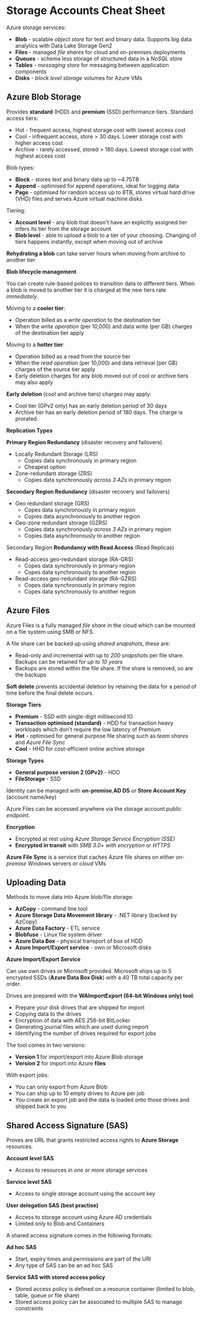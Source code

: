 # Storage Accounts Cheat Sheet

Azure storage services:

- **Blob** - scalable *object store* for text and binary data.  Supports big data analytics with Data Lake Storage Gen2
- **Files** - managed *file shares* for cloud and on-premises deployments
- **Queues** - schema less storage of structured data in a *NoSQL store*
- **Tables** - *messaging store* for messaging between application components 
- **Disks** - *block level storage* volumes for Azure VMs

## Azure Blob Storage 

Provides **standard** (HDD) and **premium** (SSD) performance tiers.  Standard access tiers:

- Hot - frequent access, highest storage cost with lowest access cost
- Cool - infrequent access, store > 30 days.  Lower storage cost with higher access cost
- Archive - rarely accessed, stored > 180 days. Lowest storage cost with highest access cost

Blob types:

- **Block** - stores text and binary data up to ~4.75TB
- **Append** - optimised for append operations, ideal for logging data
- **Page** -  optimised for random access up to 8TB, stores virtual hard drive (VHD) files and serves Azure virtual machine disks

Tiering:

- **Account level** - any blob that doesn't have an explicitly assigned tier infers its tier from the storage account
- **Blob level** - able to upload a blob to a tier of your choosing.  Changing of tiers happens instantly, except when moving out of archive

**Rehydrating a blob** can take server hours when moving from archive to another tier

**Blob lifecycle management**

You can create rule-based polices to transition data to different tiers.  When a blob is moved to another tier it is charged at the new tiers rate *immediately*. 

Moving to a **cooler tier**:

- Operation billed as a *write operation* to the destination tier
- When the *write operation* (per 10,000) and data write (per GB) charges of the destination tier apply

Moving to a **hotter tier**:

- Operation billed as a read from the source tier
- When the *read operation* (per 10,000) and data retrieval (per GB) charges of the source tier apply
- Early deletion charges for any blob moved out of cool or archive tiers may also apply

**Early deletion** (cool and archive tiers) charges may apply:

- Cool tier (GPv2 only) has an early deletion period of 30 days
- Archive tier has an early deletion period of 180 days.  The charge is prorated.

**Replication Types**

**Primary Region Redundancy** (disaster recovery and failovers)

- Locally Redundant Storage (LRS)
  - Copies data synchronously in primary region
  - Cheapest option
- Zone-redundant storage (ZRS)
  - Copies data synchronously *across 3 AZs* in primary region

**Secondary Region Redundancy** (disaster recovery and failovers)

- Geo redundant storage (GRS)
  - Copes data synchronously in primary region
  - Copies data asynchronously to another region
- Geo-zone redundant storage (GZRS)
  - Copies data synchronously *across 3 AZs* in primary region
  - Copies data asynchronously to another region

Secondary Region **Redundancy with Read Access** (Read Replicas)

- Read-access geo-redundant storage (RA-GRS)
  - Copes data synchronously in primary region
  - Copes data synchronously to another region
- Read-access geo-redundant storage (RA-GZRS)
  - Copes data synchronously in primary region
  - Copes data synchronously to another region

## Azure Files

Azure Files is a fully managed *file share* in the cloud which can be mounted on a file system using SMB or NFS.

A file share can be backed up using *shared snapshots*, these are:

- Read-only and incremental with up to *200 snapshots* per file share.  Backups can be retained for *up to 10 years*
- Backups are stored within the file share.  If the share is removed, so are the backups

**Soft delete** prevents accidental deletion by retaining the data for a period of time before the final delete occurs.

**Storage Tiers**

- **Premium** - SSD with single-digit millisecond IO
- **Transaction optimised (standard)** - HDD for transaction heavy workloads which don't require the low latency of Premium
- **Hot** - optimised for general purpose file sharing such as *team shares* and *Azure File Sync*
- **Cool** - HHD for cost-efficient online archive storage

**Storage Types**

- **General purpose version 2 (GPv2)** - HDD
- **FileStorage** - SSD

Identity can be managed with **on-premise**,**AD DS** or **Store Account Key** (account name/key)

Azure Files can be accessed anywhere via the storage account *public endpoint*.  

**Encryption**

- Encrypted at rest using *Azure Storage Service Encryption (SSE)*
- **Encrypted in transit** with *SMB 3.0+ with encryption* or *HTTPS*

**Azure File Sync** is a service that caches Azure file shares on either *on-premise* Windows servers or *cloud* VMs

## **Uploading Data**

Methods to move data into Azure blob/file storage:

- **AzCopy** - command line tool
- **Azure Storage Data Movement library** - .NET library (backed by AzCopy)
- **Azure Data Factory** - ETL service
- **Blobfuse** - Linux file system driver
- **Azure Data Box** - physical transport of box of HDD
- **Azure Import/Export service** -  own or Microsoft disks

**Azure Import/Export Service**

Can use own drives or Microsoft provided.  Microsoft ships up to 5 encrypted SSDs (**Azure Data Box Disk**) with a 40 TB total capacity per order.

Drives are prepared with the **WAImportExport (64-bit Windows only) tool**:

- Prepare your disk drives that are shipped for import
- Copying data to the drives
- Encryption of data with AES 256-bit BitLocker
- Generating journal files which are used during import
- Identifying the number of drives required for export jobs

The tool comes in two versions:

- **Version 1** for import/export into Azure Blob storage
- **Version 2** for import into Azure **files**

With export jobs:

- You can only export from Azure Blob
- You can ship up to 10 empty drives to Azure per job
- You create an export job and the data is loaded onto those drives and shipped back to you

## Shared Access Signature (SAS)

Proves are URL that grants restricted access rights to **Azure Storage** resources.

**Account level SAS**

- Access to resources in *one or more* storage services

**Service level SAS**

- Access to single storage account using the account key

**User delegation SAS (best practise)**

- Access to storage account using Azure AD credentials
- Limited only to Blob and Containers

A shared access signature comes in the following formats:

**Ad hoc SAS**

- Start, expiry times and permissions are part of the URI
- Any type of SAS can be an ad hoc SAS

**Service SAS with stored access policy**

- Stored access policy is defined on a resource container (limited to blob, table, queue or file share)
- Stored access policy can be associated to multiple SAS to manage constraints
